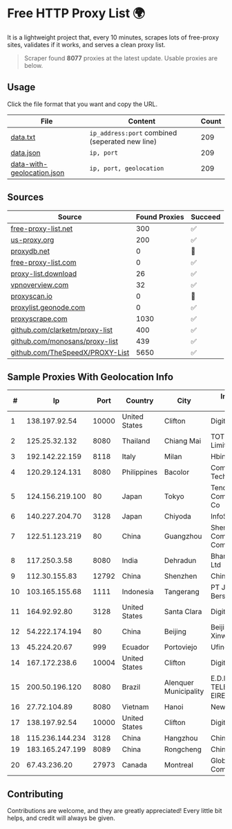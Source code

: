 
# Free HTTP Proxy List 🌍

It is a lightweight project that, every 10 minutes, scrapes lots of free-proxy sites, validates if it works, and serves a clean proxy list.


> Scraper found **8077** proxies at the latest update. Usable proxies are below.

## Usage

Click the file format that you want and copy the URL.


|File|Content|Count|
|----|-------|-----|
|[data.txt](https://raw.githubusercontent.com/themiralay/Proxy-List-World/master/data.txt)|`ip_address:port` combined (seperated new line)|209|
|[data.json](https://raw.githubusercontent.com/themiralay/Proxy-List-World/master/data.json)|`ip, port`|209|
|[data-with-geolocation.json](https://raw.githubusercontent.com/themiralay/Proxy-List-World/master/data-with-geolocation.json)|`ip, port, geolocation`|209|

## Sources

|Source|Found Proxies|Succeed|
|------|-------------|-------|
|[free-proxy-list.net](https://free-proxy-list.net)|300|✅|
|[us-proxy.org](https://www.us-proxy.org)|200|✅|
|[proxydb.net](http://proxydb.net)|0|🚫|
|[free-proxy-list.com](https://free-proxy-list.com/?page=&port=&type%5B%5D=http&type%5B%5D=https&up_time=0&search=Search)|0|✅|
|[proxy-list.download](https://www.proxy-list.download/HTTP)|26|✅|
|[vpnoverview.com](https://vpnoverview.com/privacy/anonymous-browsing/free-proxy-servers)|32|✅|
|[proxyscan.io](https://www.proxyscan.io)|0|🚫|
|[proxylist.geonode.com](https://proxylist.geonode.com/api/proxy-list?limit=300&page=1&sort_by=lastChecked&sort_type=desc&protocols=http,https)|0|✅|
|[proxyscrape.com](https://api.proxyscrape.com/v2/?request=displayproxies&protocol=http&timeout=10000&country=all&ssl=all&anonymity=all)|1030|✅|
|[github.com/clarketm/proxy-list](https://raw.githubusercontent.com/clarketm/proxy-list/master/proxy-list-raw.txt)|400|✅|
|[github.com/monosans/proxy-list](https://raw.githubusercontent.com/monosans/proxy-list/main/proxies/http.txt)|439|✅|
|[github.com/TheSpeedX/PROXY-List](https://raw.githubusercontent.com/TheSpeedX/PROXY-List/master/http.txt)|5650|✅|


## Sample Proxies With Geolocation Info

|#|Ip|Port|Country|City|Internet Service Provider|
|-|--|----|-------|----|-------------------------|
|1|138.197.92.54|10000|United States|Clifton|DigitalOcean, LLC|
|2|125.25.32.132|8080|Thailand|Chiang Mai|TOT Public Company Limited|
|3|192.142.22.159|8118|Italy|Milan|Hbing Limited|
|4|120.29.124.131|8080|Philippines|Bacolor|ComClark Network & Technology Corp|
|5|124.156.219.100|80|Japan|Tokyo|Tencent Cloud Computing (Beijing) Co|
|6|140.227.204.70|3128|Japan|Chiyoda|InfoSphere|
|7|122.51.123.219|80|China|Guangzhou|Shenzhen Tencent Computer Systems Company Limited|
|8|117.250.3.58|8080|India|Dehradun|Bharat Sanchar Nigam Ltd|
|9|112.30.155.83|12792|China|Shenzhen|China Mobile|
|10|103.165.155.68|1111|Indonesia|Tangerang|PT Jaringan Keluarga Bersama|
|11|164.92.92.80|3128|United States|Santa Clara|DigitalOcean, LLC|
|12|54.222.174.194|80|China|Beijing|Beijing Guanghuan Xinwang Digital|
|13|45.224.20.67|999|Ecuador|Portoviejo|Ufinet Panama S.A.|
|14|167.172.238.6|10004|United States|Clifton|DigitalOcean, LLC|
|15|200.50.196.120|8080|Brazil|Alenquer Municipality|E.D.F DE ARAGAO TELECOMUNICAÇOES EIRELE - ME|
|16|27.72.104.89|8080|Vietnam|Hanoi|Newass2011xDSLHN|
|17|138.197.92.54|10000|United States|Clifton|DigitalOcean, LLC|
|18|115.236.144.234|3128|China|Hangzhou|Chinanet|
|19|183.165.247.199|8089|China|Rongcheng|Chinanet|
|20|67.43.236.20|27973|Canada|Montreal|GloboTech Communications|



## Contributing

Contributions are welcome, and they are greatly appreciated! Every
little bit helps, and credit will always be given.

